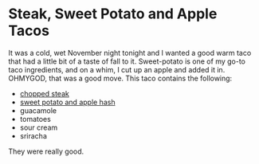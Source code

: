Steak, Sweet Potato and Apple Tacos
==================================

It was a cold, wet November night tonight and I wanted a good warm taco that had a little bit of a taste of fall to it. Sweet-potato is one of my go-to taco ingredients, and on a whim, I cut up an apple and added it in. OHMYGOD, that was a good move. This taco contains the following:

* [chopped steak](/base%20layers/chopped_steak.md)
* [sweet potato and apple hash](/mixins/sweet_potato_apple_hash.md)
* guacamole
* tomatoes
* sour cream
* sriracha

They were really good.